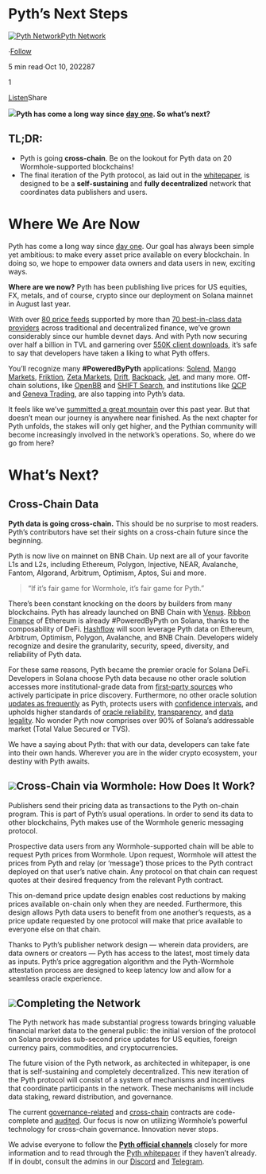Pyth’s Next Steps
=================

[![Pyth Network](https://miro.medium.com/v2/resize:fill:88:88/1*rdK3rHcWpkge6BRQRIwBjA.jpeg)](/?source=post_page-----7853b85448db--------------------------------)[Pyth Network](/?source=post_page-----7853b85448db--------------------------------)

·[Follow](https://medium.com/m/signin?actionUrl=https%3A%2F%2Fmedium.com%2F_%2Fsubscribe%2Fuser%2Ff55fccc0ad62&operation=register&redirect=https%3A%2F%2Fpythnetwork.medium.com%2Fpyths-next-steps-7853b85448db&user=Pyth+Network&userId=f55fccc0ad62&source=post_page-f55fccc0ad62----7853b85448db---------------------post_header-----------)

5 min read·Oct 10, 202287

1

[Listen](https://medium.com/m/signin?actionUrl=https%3A%2F%2Fmedium.com%2Fplans%3Fdimension%3Dpost_audio_button%26postId%3D7853b85448db&operation=register&redirect=https%3A%2F%2Fpythnetwork.medium.com%2Fpyths-next-steps-7853b85448db&source=-----7853b85448db---------------------post_audio_button-----------)Share

![](https://miro.medium.com/v2/resize:fit:1400/0*RA0jYNDVZks3nzXd)**Pyth has come a long way since** [**day one**](/today-were-beyond-excited-to-introduce-the-pyth-network-a-next-generation-oracle-solution-735a27504358)**. So what’s next?**

**TL;DR:**
----------

* Pyth is going **cross-chain**. Be on the lookout for Pyth data on 20 Wormhole-supported blockchains!
* The final iteration of the Pyth protocol, as laid out in the [whitepaper](https://pyth.network/whitepaper), is designed to be a **self-sustaining** and **fully decentralized** network that coordinates data publishers and users.

Where We Are Now
================

Pyth has come a long way since [day one](/today-were-beyond-excited-to-introduce-the-pyth-network-a-next-generation-oracle-solution-735a27504358). Our goal has always been simple yet ambitious: to make every asset price available on every blockchain. In doing so, we hope to empower data owners and data users in new, exciting ways.

**Where are we now?** Pyth has been publishing live prices for US equities, FX, metals, and of course, crypto since our deployment on Solana mainnet in August last year.

With over [80 price feeds](https://pyth.network/price-feeds) supported by more than [70 best-in-class data providers](https://pyth.network/publishers) across traditional and decentralized finance, we’ve grown considerably since our humble devnet days. And with Pyth now securing over half a billion in TVL and garnering over [550K client downloads](https://github.com/pyth-network), it’s safe to say that developers have taken a liking to what Pyth offers.

You’ll recognize many **#PoweredByPyth** applications: [Solend](https://solend.fi), [Mango Markets](https://mango.markets), [Friktion](https://friktion.fi), [Zeta Markets](https://zeta.markets), [Drift](https://drift.trade), [Backpack](https://www.backpack.app/), [Jet](https://jetprotocol.io), and many more. Off-chain solutions, like [OpenBB](https://openbb.co) and [SHIFT Search](https://shiftsearch.com), and institutions like [QCP](https://qcp.capital) and [Geneva Trading](https://geneva-trading.com), are also tapping into Pyth’s data.

It feels like we’ve [summitted a great mountain](https://youtu.be/MZ8LW7a6qaA) over this past year. But that doesn’t mean our journey is anywhere near finished. As the next chapter for Pyth unfolds, the stakes will only get higher, and the Pythian community will become increasingly involved in the network’s operations. So, where do we go from here?

What’s Next?
============

**Cross-Chain Data**
--------------------

**Pyth data is going cross-chain.** This should be no surprise to most readers. Pyth’s contributors have set their sights on a cross-chain future since the beginning.

Pyth is now live on mainnet on BNB Chain. Up next are all of your favorite L1s and L2s, including Ethereum, Polygon, Injective, NEAR, Avalanche, Fantom, Algorand, Arbitrum, Optimism, Aptos, Sui and more.


> “If it’s fair game for Wormhole, it’s fair game for Pyth.”
> 
> 

There’s been constant knocking on the doors by builders from many blockchains. Pyth has already launched on BNB Chain with [Venus](https://venus.io/). [Ribbon Finance](https://www.ribbon.finance/) of Ethereum is already #PoweredByPyth on Solana, thanks to the composability of DeFi. [Hashflow](https://www.hashflow.com/) will soon leverage Pyth data on Ethereum, Arbitrum, Optimism, Polygon, Avalanche, and BNB Chain. Developers widely recognize and desire the granularity, security, speed, diversity, and reliability of Pyth data.

For these same reasons, Pyth became the premier oracle for Solana DeFi. Developers in Solana choose Pyth data because no other oracle solution accesses more institutional-grade data from [first-party sources](/publisher-vs-reporter-networks-e6b11f79abb0) who actively participate in price discovery. Furthermore, no other oracle solution [updates as frequently](/pyth-network-wants-to-go-fast-26596a7c1f97) as Pyth, protects users with [confidence intervals](/what-is-confidence-uncertainty-in-a-price-649583b598cf), and upholds higher standards of [oracle reliability](/reliability-efforts-at-pyth-c1effa00191), [transparency](/introducing-pyth-publishers-metrics-3b20de6f1bf3), and [data legality](/publisher-vs-reporter-networks-e6b11f79abb0). No wonder Pyth now comprises over 90% of Solana’s addressable market (Total Value Secured or TVS).

We have a saying about Pyth: that with our data, developers can take fate into their own hands. Wherever you are in the wider crypto ecosystem, your destiny with Pyth awaits.

![](https://miro.medium.com/v2/resize:fit:1400/0*E5Wr7Erg6-s0J5R0)**Cross-Chain via Wormhole: How Does It Work?**
-----------------------------------------------

Publishers send their pricing data as transactions to the Pyth on-chain program. This is part of Pyth’s usual operations. In order to send its data to other blockchains, Pyth makes use of the Wormhole generic messaging protocol.

Prospective data users from any Wormhole-supported chain will be able to request Pyth prices from Wormhole. Upon request, Wormhole will attest the prices from Pyth and relay (or ‘message’) those prices to the Pyth contract deployed on that user’s native chain. Any protocol on that chain can request quotes at their desired frequency from the relevant Pyth contract.

This on-demand price update design enables cost reductions by making prices available on-chain only when they are needed. Furthermore, this design allows Pyth data users to benefit from one another’s requests, as a price update requested by one protocol will make that price available to everyone else on that chain.

Thanks to Pyth’s publisher network design — wherein data providers, are data owners or creators — Pyth has access to the latest, most timely data as inputs. Pyth’s price aggregation algorithm and the Pyth-Wormhole attestation process are designed to keep latency low and allow for a seamless oracle experience.

![](https://miro.medium.com/v2/resize:fit:1400/0*XtnrfkThM3eLHpq_)Completing the Network
----------------------

The Pyth network has made substantial progress towards bringing valuable financial market data to the general public: the initial version of the protocol on Solana provides sub-second price updates for US equities, foreign currency pairs, commodities, and cryptocurrencies.

The future vision of the Pyth network, as architected in whitepaper, is one that is self-sustaining and completely decentralized. This new iteration of the Pyth protocol will consist of a system of mechanisms and incentives that coordinate participants in the network. These mechanisms will include data staking, reward distribution, and governance.

The current [governance-related](https://github.com/pyth-network/governance) and [cross-chain](https://github.com/pyth-network/pyth-crosschain) contracts are code-complete and [audited](https://github.com/pyth-network/audit-reports). Our focus is now on utilizing Wormhole’s powerful technology for cross-chain governance. Innovation never stops.

We advise everyone to follow the [**Pyth official channels**](https://linktr.ee/Pythnetwork) closely for more information and to read through the [Pyth whitepaper](https://pyth.network/whitepaper) if they haven’t already. If in doubt, consult the admins in our [Discord](https://discord.gg/invite/PythNetwork) and [Telegram](https://t.me/Pyth_Network).

